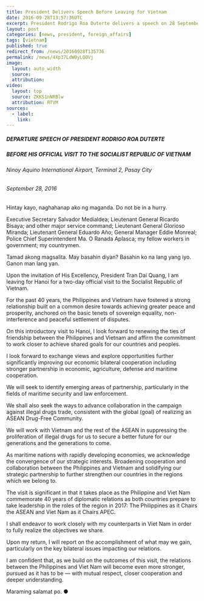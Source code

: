 ```yaml
---
title: President Delivers Speech Before Leaving for Vietnam
date: 2016-09-28T13:57:36UTC
excerpt: President Rodrigo Roa Duterte delivers a speech on 28 September 2016 at Ninoy Aquino International Airport, Terminal 2, Pasay City, before leaving for the Socialist Republic of Vietnam.
layout: post
categories: [news, president, foreign_affairs]
tags: [vietnam]
published: true
redirect_from: /news/20160928T135736
permalink: /news/4Xp37LdWOyLQOVj
image:
  layout: auto_width
  source: 
  attribution: 
video:
  layout: top
  source: ZKKS1nNRBlw
  attribution: RTVM
sources:
  - label:
    link:
---
```


##### DEPARTURE SPEECH OF PRESIDENT RODRIGO ROA DUTERTE

##### BEFORE HIS OFFICIAL VISIT TO THE SOCIALIST REPUBLIC OF VIETNAM

###### Ninoy Aquino International Airport, Terminal 2, Pasay City

###### September 28, 2016

Hintay kayo, naghahanap ako ng maganda. Do not be in a hurry.

Executive Secretary Salvador Medialdea; Lieutenant General Ricardo Bisaya; and other major service command; Lieutenant General Glorioso Miranda; Lieutenant General Eduardo Año; General Manager Eddie Monreal; Police Chief Superintendent Ma. O Ranada Aplasca; my fellow workers in government; my countrymen. 

Tamad akong magsalita. May basahin diyan? Basahin ko na lang yang iyo. Ganon man lang yan.     

Upon the invitation of His Excellency, President Tran Dai Quang, I am leaving for Hanoi for a two-day official visit to the Socialist Republic of Vietnam.

For the past 40 years, the Philippines and Vietnam have fostered a strong relationship built on a common desire towards achieving greater peace and prosperity, anchored on the basic tenets of sovereign equality, non-interference and peaceful settlement of disputes.

On this introductory visit to Hanoi, I look forward to renewing the ties of friendship between the Philippines and Vietnam and affirm the commitment to work closer to achieve shared goals for our countries and peoples.
 
I look forward to exchange views and explore opportunities further significantly improving our economic bilateral cooperation including stronger partnership in economic, agriculture, defense and maritime cooperation.  

We will seek to identify emerging areas of partnership, particularly in the fields of maritime security and law enforcement. 

We shall also seek the ways to advance collaboration in the campaign against illegal drugs trade, consistent with the global (goal) of realizing an ASEAN Drug-Free Community.  

We will work with Vietnam and the rest of the ASEAN in suppressing the proliferation of illegal drugs for us to secure a better future for our generations and the generations to come.

As maritime nations with rapidly developing economies, we acknowledge the convergence of our strategic interests. Broadening cooperation and collaboration between the Philippines and Vietnam and solidifying our strategic partnership to further strengthen our countries in the regions which we belong to. 

The visit is significant in that it takes place as the Philippine and Viet Nam commemorate 40 years of diplomatic relations as both countries prepare to take leadership in the roles of the region in 2017: The Philippines as it Chairs the ASEAN and Viet Nam as it Chairs APEC. 

I shall endeavor to work closely with my counterparts in Viet Nam in order to fully realize the objectives we share.  

Upon my return, I will report on the accomplishment of what may we gain, particularly on the key bilateral issues impacting our relations.

I am confident that, as we build on the outcomes of this visit, the relations between the Philippines and Viet Nam will become even more stronger, pursued as it has to be — with  mutual respect, closer cooperation and deeper understanding.

Maraming salamat po.
&#x25cf;



